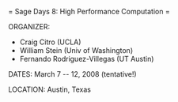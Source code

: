 = Sage Days 8: High Performance Computation =

ORGANIZER:
  * Craig Citro (UCLA)
  * William Stein (Univ of Washington)
  * Fernando Rodriguez-Villegas (UT Austin)

DATES:
  March 7 -- 12, 2008 (tentative!)

LOCATION:
  Austin, Texas
